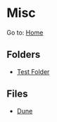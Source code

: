 # Misc

Go to: [Home](../README.md)

## Folders
- [Test Folder](Test%20Folder/README.md)

## Files
- [Dune](Dune.md)

